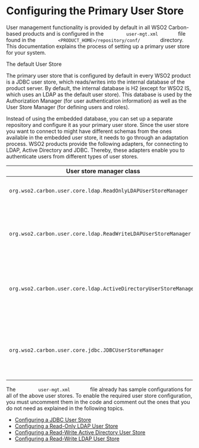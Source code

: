 # Configuring the Primary User Store

User management functionality is provided by default in all WSO2
Carbon-based products and is configured in the
`         user-mgt.xml        ` file found in the
`         <PRODUCT_HOME>/repository/conf/        ` directory. This
documentation explains the process of setting up a primary user store
for your system.

The default User Store

The primary user store that is configured by default in every WSO2
product is a JDBC user store, which reads/writes into the internal
database of the product server. By default, the internal database is H2
(except for WSO2 IS, which uses an LDAP as the default user store). This
database is used by the Authorization Manager (for user authentication
information) as well as the User Store Manager (for defining users and
roles).

Instead of using the embedded database, you can set up a separate
repository and configure it as your primary user store. Since the user
store you want to connect to might have different schemas from the ones
available in the embedded user store, it needs to go through an
adaptation process. WSO2 products provide the following adapters, for
connecting to LDAP, Active Directory and JDBC. Thereby, these adapters
enable you to authenticate users from different types of user stores.

<table>
<colgroup>
<col style="width: 50%" />
<col style="width: 50%" />
</colgroup>
<thead>
<tr class="header">
<th>User store manager class</th>
<th>Description</th>
</tr>
</thead>
<tbody>
<tr class="odd">
<td><pre><code>org.wso2.carbon.user.core.ldap.ReadOnlyLDAPUserStoreManager</code></pre></td>
<td><p>Use <code>              ReadOnlyLDAPUserStoreManager             </code> to do read-only operations for external LDAP user stores.</p></td>
</tr>
<tr class="even">
<td><code>             org.wso2.carbon.user.core.ldap.ReadWriteLDAPUserStoreManager            </code></td>
<td><p>Use <code>              ReadWriteLDAPUserStoreManager             </code> for external LDAP user stores to do both read and write operations. This is the user store configuration which is uncommented in the code in the <code>              user-mgt.xml             </code> file for WSO2 Identity Server.</p></td>
</tr>
<tr class="odd">
<td><pre><code>org.wso2.carbon.user.core.ldap.ActiveDirectoryUserStoreManager</code></pre></td>
<td><p>Use <code>              ActiveDirectoryUserStoreManager             </code> to configure an Active Directory Domain Service (AD DS) or Active Directory Lightweight Directory Service (AD LDS). This can be used <strong>only</strong> for read/write operations. If you need to use AD as read-only, you must use <code>              org.wso2.carbon.user.core.ldap.ReadOnlyLDAPUserStoreManager             </code> .</p></td>
</tr>
<tr class="even">
<td><pre><code>org.wso2.carbon.user.core.jdbc.JDBCUserStoreManager</code></pre></td>
<td><p>Use <code>              JDBCUserStoreManager             </code> for both internal and external JDBC user stores. This is the user store configuration which is uncommented in the code in the <code>              user-mgt.xml             </code> file for all WSO2 products, except WSO2 Identity Server (which uses the <code>              ReadWriteLDAPUserStoreManager             </code> ).</p></td>
</tr>
</tbody>
</table>

The `         user-mgt.xml        ` file already has sample
configurations for all of the above user stores. To enable the required
user store configuration, you must uncomment them in the code and
comment out the ones that you do not need as explained in the following
topics.

-   [Configuring a JDBC User Store](../../learn/configuring-a-jdbc-user-store)
-   [Configuring a Read-Only LDAP User
    Store](../../learn/configuring-a-read-only-ldap-user-store)
-   [Configuring a Read-Write Active Directory User
    Store](../../learn/configuring-a-read-write-active-directory-user-store)
-   [Configuring a Read-Write LDAP User
    Store](../../learn/configuring-a-read-write-ldap-user-store)
